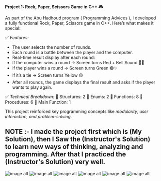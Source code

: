 **Project 1: Rock, Paper, Scissors Game in C++ 🎮** 

As part of the Abu Hadhoud program ( Programming Advices ), I developed a fully functional Rock, Paper, Scissors game in C++. Here’s what makes it special: 

✅ *Features:* 
- The user selects the number of rounds. 
- Each round is a battle between the player and the computer. 
- Real-time result display after each round: 
 - If the computer wins a round → Screen turns Red + Bell Sound 🔴🔔 
 - If the player wins a round → Screen turns Green 🟢✨ 
 - If it’s a tie → Screen turns Yellow 🟡 
- After all rounds, the game displays the final result and asks if the player wants to play again. 

✅ *Technical Breakdown:* 
📌 Structures: 2 
📌 Enums: 2 
📌 Functions: 8 
📌 Procedures: 6 
📌 Main Function: 1 

This project reinforced key programming concepts like *modularity, user interaction, and problem-solving*. 

NOTE :-
I made the project first which is (My Solution), then I Saw the (Instructor's Solution) to learn new ways of thinking, analyzing and programming. After that I practiced the (Instructor's Solution) very well.
----------------------------------------------------------------------------------------------------------------------------------------------------------------------------------------------------------------------------------------------------------------------------------
![image alt](<img width="1110" height="630" alt="image" src="https://github.com/user-attachments/assets/27fffb59-07df-47bc-a9af-aa1256d3075c" />)
![image alt](<img width="1109" height="623" alt="image" src="https://github.com/user-attachments/assets/3ee2df73-f398-47ba-a6bd-c6bdd26d1a33" />
)
![image alt](<img width="1109" height="614" alt="image" src="https://github.com/user-attachments/assets/c820b1b9-7622-4c40-832f-1f8234f32eaf" />
)
![image alt](<img width="1109" height="631" alt="image" src="https://github.com/user-attachments/assets/631892f5-722c-45f0-8708-e1da8203f9c5" />
)
![image alt](<img width="1110" height="624" alt="image" src="https://github.com/user-attachments/assets/2c8d83e9-b041-45f4-8473-de508e61eb94" />
)
![image alt](<img width="1122" height="628" alt="image" src="https://github.com/user-attachments/assets/7b1d3ce0-a468-44b6-99cb-3b7714f152a2" />
)
